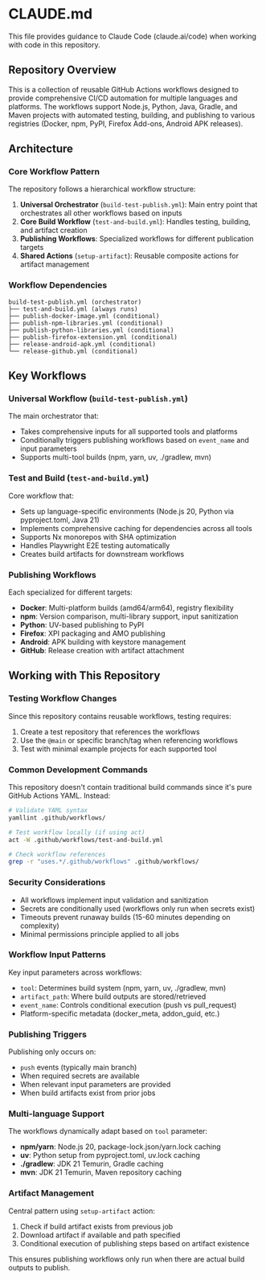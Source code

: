 # CLAUDE.md

This file provides guidance to Claude Code (claude.ai/code) when working with code in this repository.

## Repository Overview

This is a collection of reusable GitHub Actions workflows designed to provide comprehensive CI/CD automation for multiple languages and platforms. The workflows support Node.js, Python, Java, Gradle, and Maven projects with automated testing, building, and publishing to various registries (Docker, npm, PyPI, Firefox Add-ons, Android APK releases).

## Architecture

### Core Workflow Pattern
The repository follows a hierarchical workflow structure:

1. **Universal Orchestrator** (`build-test-publish.yml`): Main entry point that orchestrates all other workflows based on inputs
2. **Core Build Workflow** (`test-and-build.yml`): Handles testing, building, and artifact creation
3. **Publishing Workflows**: Specialized workflows for different publication targets
4. **Shared Actions** (`setup-artifact`): Reusable composite actions for artifact management

### Workflow Dependencies
```
build-test-publish.yml (orchestrator)
├── test-and-build.yml (always runs)
├── publish-docker-image.yml (conditional)
├── publish-npm-libraries.yml (conditional)
├── publish-python-libraries.yml (conditional)
├── publish-firefox-extension.yml (conditional)
├── release-android-apk.yml (conditional)
└── release-github.yml (conditional)
```

## Key Workflows

### Universal Workflow (`build-test-publish.yml`)
The main orchestrator that:
- Takes comprehensive inputs for all supported tools and platforms
- Conditionally triggers publishing workflows based on `event_name` and input parameters
- Supports multi-tool builds (npm, yarn, uv, ./gradlew, mvn)

### Test and Build (`test-and-build.yml`)
Core workflow that:
- Sets up language-specific environments (Node.js 20, Python via pyproject.toml, Java 21)
- Implements comprehensive caching for dependencies across all tools
- Supports Nx monorepos with SHA optimization
- Handles Playwright E2E testing automatically
- Creates build artifacts for downstream workflows

### Publishing Workflows
Each specialized for different targets:
- **Docker**: Multi-platform builds (amd64/arm64), registry flexibility
- **npm**: Version comparison, multi-library support, input sanitization
- **Python**: UV-based publishing to PyPI
- **Firefox**: XPI packaging and AMO publishing
- **Android**: APK building with keystore management
- **GitHub**: Release creation with artifact attachment

## Working with This Repository

### Testing Workflow Changes
Since this repository contains reusable workflows, testing requires:
1. Create a test repository that references the workflows
2. Use the `@main` or specific branch/tag when referencing workflows
3. Test with minimal example projects for each supported tool

### Common Development Commands
This repository doesn't contain traditional build commands since it's pure GitHub Actions YAML. Instead:

```bash
# Validate YAML syntax
yamllint .github/workflows/

# Test workflow locally (if using act)
act -W .github/workflows/test-and-build.yml

# Check workflow references
grep -r "uses.*/.github/workflows" .github/workflows/
```

### Security Considerations
- All workflows implement input validation and sanitization
- Secrets are conditionally used (workflows only run when secrets exist)
- Timeouts prevent runaway builds (15-60 minutes depending on complexity)
- Minimal permissions principle applied to all jobs

### Workflow Input Patterns
Key input parameters across workflows:
- `tool`: Determines build system (npm, yarn, uv, ./gradlew, mvn)
- `artifact_path`: Where build outputs are stored/retrieved
- `event_name`: Controls conditional execution (push vs pull_request)
- Platform-specific metadata (docker_meta, addon_guid, etc.)

### Publishing Triggers
Publishing only occurs on:
- `push` events (typically main branch)
- When required secrets are available
- When relevant input parameters are provided
- When build artifacts exist from prior jobs

### Multi-language Support
The workflows dynamically adapt based on `tool` parameter:
- **npm/yarn**: Node.js 20, package-lock.json/yarn.lock caching
- **uv**: Python setup from pyproject.toml, uv.lock caching  
- **./gradlew**: JDK 21 Temurin, Gradle caching
- **mvn**: JDK 21 Temurin, Maven repository caching

### Artifact Management
Central pattern using `setup-artifact` action:
1. Check if build artifact exists from previous job
2. Download artifact if available and path specified
3. Conditional execution of publishing steps based on artifact existence

This ensures publishing workflows only run when there are actual build outputs to publish.